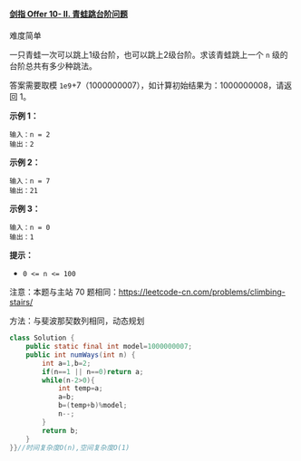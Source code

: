 #### [剑指 Offer 10- II. 青蛙跳台阶问题](https://leetcode-cn.com/problems/qing-wa-tiao-tai-jie-wen-ti-lcof/)

难度简单

一只青蛙一次可以跳上1级台阶，也可以跳上2级台阶。求该青蛙跳上一个 `n` 级的台阶总共有多少种跳法。

答案需要取模 `1e9`+7（1000000007），如计算初始结果为：1000000008，请返回 1。

**示例 1：**

```
输入：n = 2
输出：2
```

**示例 2：**

```
输入：n = 7
输出：21
```

**示例 3：**

```
输入：n = 0
输出：1
```

**提示：**

- `0 <= n <= 100`

注意：本题与主站 70 题相同：https://leetcode-cn.com/problems/climbing-stairs/

方法：与斐波那契数列相同，动态规划

```java
class Solution {
    public static final int model=1000000007;
    public int numWays(int n) {
        int a=1,b=2;
        if(n==1 || n==0)return a;
        while(n-2>0){
            int temp=a;
            a=b;
            b=(temp+b)%model;  
            n--;
        }
        return b;
    }
}}//时间复杂度O(n),空间复杂度O(1)
```

